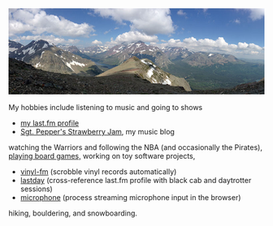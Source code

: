 <img src="img/glacier-national-park.jpg" alt="Scenic Point, Glacier National Park, July 2014" class="fadedTop" />

My hobbies include listening to music and going to shows

* [my last.fm profile][lastfm]
* [Sgt. Pepper's Strawberry Jam][pj], my music blog

watching the Warriors and following the NBA (and occasionally the Pirates), [playing board games,][bgg] working on toy software projects,

* [vinyl-fm][vfm] (scrobble vinyl records automatically)
* [lastday][lastday] (cross-reference last.fm profile with black cab and daytrotter sessions)
* [microphone][microphone] (process streaming microphone input in the browser)

hiking, bouldering, and snowboarding.

[lastfm]: http://last.fm/user/StevoX
[pj]: http://peppersjam.com
[vfm]: http://srubin.github.io/vinyl-fm/
[lastday]: http://ssrubin.com/toys/lastday/
[microphone]: http://github.com/srubin/microphone
[bgg]: https://boardgamegeek.com/user/Steven